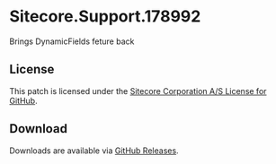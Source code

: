 # Sitecore.Support.178992
Brings DynamicFields feture back

## License  
This patch is licensed under the [Sitecore Corporation A/S License for GitHub](https://github.com/sitecoresupport/Sitecore.Support.178992/blob/master/LICENSE).  

## Download  
Downloads are available via [GitHub Releases](https://github.com/sitecoresupport/Sitecore.Support.178992/releases).  
